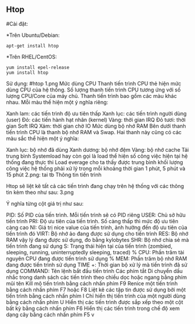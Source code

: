 ## Htop
#Cài đặt:

*Trên Ubuntu/Debian:

    apt-get install htop

*Trên RHEL/CentOS:

    yum install epel-release
    yum install htop

Sử dụng: #htop
1.png
Mức dùng CPU
Thanh tiến trình CPU thẻ hiện mức dùng CPU của hệ thống. Số lượng thanh tiến trình CPU tương ứng với số lượng CPU/Core của máy chủ. Thanh tiến trình bao gồm các màu khác nhau. Mỗi màu thể hiện một ý nghĩa riêng:

Xanh lam: các tiến trình độ ưu tiên thấp
Xanh lục: các tiến trình người dùng (user)
Đỏ: các tiến hành hạt nhân (kernel)
Vàng: thời gian IRQ
Đỏ tươi: thời gian Soft IRQ
Xám: thời gian chờ IO
Mức dùng bộ nhớ RAM
Bên dưới thanh tiến trình CPU là thanh bộ nhớ RAM và Swap. Hai thanh này cũng có các màu sắc thể hiện một ý nghĩa:

Xanh lục: bộ nhớ đã dùng
Xanh dương: bộ nhớ đệm
Vàng: bộ nhớ cache
Tải trung bình
Systemload hay còn gọi là load thể hiện số công việc hiện tại hệ thống đang thực thi
Load everage cho ta thấy được trung bình khối lượng công việc hệ thống phải xử lý trong mỗi khoảng thời gian 1 phút, 5 phút và 15 phút
2.png: tai tb
Thông tin tiến trình

Htop sẽ liệt kê tất cả các tiến trình đang chạy trên hệ thống với các thông tin kèm theo như sau:
3.png

Ý nghĩa từng cột giá trị như sau:

PID: Số PID của tiến trình. Mỗi tiến trình sẽ có PID riêng
USER: Chủ sở hữu tiến trình
PRI: Độ ưu tiên của tiến trình. Số càng thấp thì mức độ ưu tiên càng cao
NI: Giá trị nice value của tiến trình, ảnh hưởng đến độ ưu tiên của tiến trình đó
VIRT: Bộ nhớ ảo đang được sử dụng cho tiến trình
RES: Bộ nhớ RAM vậy lý đang được sử dụng, đo bằng kylobytes
SHR: Bộ nhớ chia sẻ mà tiến trình đang sử dụng
S: Trạng thái hiện tại của tiến trình (zombied, sleeping, running, uninterruptedly sleeping, traced)
% CPU: Phần trăm tài nguyên CPU đang được tiến trình sử dụng
% MEM: Phần trăm bộ nhớ RAM đang được tiến trình sử dụng
TIME +: Thời gian bộ xử lý mà tiến trình đã sử dụng
COMMAND: Tên lệnh bắt đầu tiến trình
Các phím tắt
Di chuyển dấu nhắc trong danh sách các tiến trình theo chiều dọc hoặc ngang bằng phím mũi tên
Kill mộ tiến trình bằng cách nhấn phím F9
Renice một tiến trình bằng cách nhấn phím F7 hoặc F8
Liệt kê các tập tin được sử dụng bởi một tiến trình bằng cách nhấn phím I
Chỉ hiển thị tiến trình của một người dùng bằng cách nhấn phím U
Hiển thị các tiến trình được sắp xếp theo một cột bất kỳ bằng cách nhấn phím F6
Hiển thị các tiến trình trong chế độ xem dạng cây bằng cách nhấn phím F5
v
